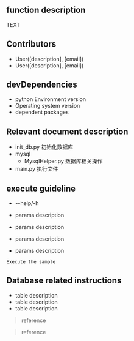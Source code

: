 function description
----------------------------------
TEXT

Contributors
----------------------------------
- User([description], [email])
- User([description], [email])

devDependencies
----------------------------------

- python Environment version
- Operating system version
- dependent packages

Relevant document description
----------------------------------
- init_db.py 初始化数据库
- mysql
    - MysqlHelper.py 数据库相关操作
- main.py 执行文件

execute guideline
----------------------------------
- --help/-h

- params description

- params description

- params description

- params description

`Execute the sample`

Database related instructions
----------------------------------
- table description
- table description
- table description

>reference

>reference